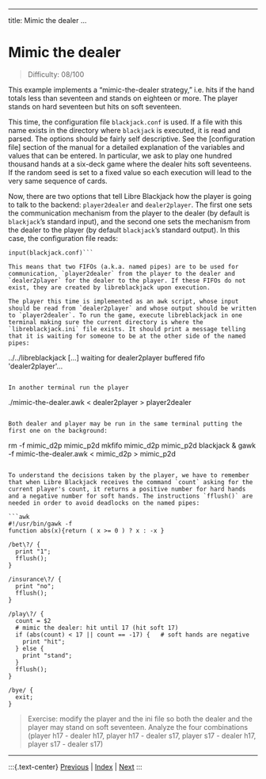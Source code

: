 
---
title: Mimic the dealer
...

# Mimic the dealer

> Difficulty: 08/100

This example implements a “mimic-the-dealer strategy,” i.e. hits if the hand totals less than seventeen and stands on eighteen or more. The player stands on hard seventeen but hits on soft seventeen. 

This time, the configuration file `blackjack.conf` is used. If a file with this name exists in the directory where `blackjack` is executed, it is read and parsed. The options should be fairly self descriptive. See the [configuration file] section of the manual for a detailed explanation of the variables and values that can be entered. In particular, we ask to play one hundred thousand hands at a six-deck game where the dealer hits soft seventeens. If the random seed is set to a fixed value so each execution will lead to the very same sequence of cards.

Now, there are two options that tell Libre Blackjack how the player is going to talk to the backend: `player2dealer` and `dealer2player`. The first one sets the communication mechanism from the player to the dealer (by default is `blackjack`’s standard input), and the second one sets the mechanism from the dealer to the player (by default `blackjack`’s standard output). In this case, the configuration file reads:

```
input(blackjack.conf)```

This means that two FIFOs (a.k.a. named pipes) are to be used for communication, `player2dealer` from the player to the dealer and `dealer2player` for the dealer to the player. If these FIFOs do not exist, they are created by libreblackjack upon execution. 

The player this time is implemented as an awk script, whose input should be read from `dealer2player` and whose output should be written to `player2dealer`. To run the game, execute libreblackjack in one terminal making sure the current directory is where the `libreblackjack.ini` file exists. It should print a message telling that it is waiting for someone to be at the other side of the named pipes:

```
../../libreblackjack
[...]
waiting for dealer2player buffered fifo 'dealer2player'...
```

In another terminal run the player

```
./mimic-the-dealer.awk < dealer2player > player2dealer
```

Both dealer and player may be run in the same terminal putting the first one on the background:

```
rm -f mimic_d2p mimic_p2d
mkfifo mimic_d2p mimic_p2d
blackjack &
gawk -f mimic-the-dealer.awk < mimic_d2p > mimic_p2d
```

To understand the decisions taken by the player, we have to remember that when Libre Blackjack receives the command `count` asking for the current player's count, it returns a positive number for hard hands and a negative number for soft hands. The instructions `fflush()` are needed in order to avoid deadlocks on the named pipes:

```awk
#!/usr/bin/gawk -f
function abs(x){return ( x >= 0 ) ? x : -x } 

/bet\?/ {
  print "1";
  fflush();
}

/insurance\?/ {
  print "no";
  fflush();
}

/play\?/ {
  count = $2
  # mimic the dealer: hit until 17 (hit soft 17)
  if (abs(count) < 17 || count == -17) {   # soft hands are negative
    print "hit";
  } else {
    print "stand";
  }
  fflush();  
}

/bye/ {
  exit;
}
```

> Exercise: modify the player and the ini file so both the dealer and the player may stand on soft seventeen. Analyze the four combinations (player h17 - dealer h17, player h17 - dealer s17, player s17 - dealer h17, player s17 - dealer s17)

-------
:::{.text-center}
[Previous](../05-no-bust) | [Index](../) | [Next](../20-basic-strategy)
:::
